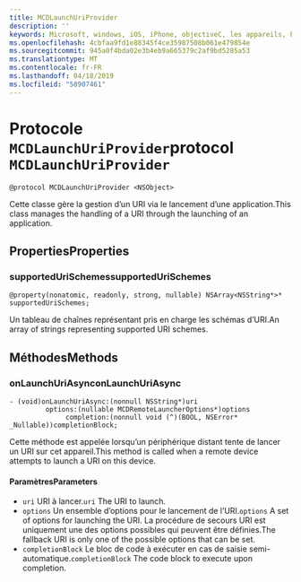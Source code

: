 ```yaml
---
title: MCDLaunchUriProvider
description: ''
keywords: Microsoft, windows, iOS, iPhone, objectiveC, les appareils, Project Rome connectés
ms.openlocfilehash: 4cbfaa9fd1e88345f4ce35987508b061e479854e
ms.sourcegitcommit: 945a0f4bda02e3b4eb9a665379c2af9bd5285a53
ms.translationtype: MT
ms.contentlocale: fr-FR
ms.lasthandoff: 04/18/2019
ms.locfileid: "58907461"
---
```

# <a name="protocol-mcdlaunchuriprovider"></a><span data-ttu-id="ac660-103">Protocole `MCDLaunchUriProvider`</span><span class="sxs-lookup"><span data-stu-id="ac660-103">protocol `MCDLaunchUriProvider`</span></span>

```
@protocol MCDLaunchUriProvider <NSObject>
```

<span data-ttu-id="ac660-104">Cette classe gère la gestion d’un URI via le lancement d’une application.</span><span class="sxs-lookup"><span data-stu-id="ac660-104">This class manages the handling of a URI through the launching of an application.</span></span>

## <a name="properties"></a><span data-ttu-id="ac660-105">Properties</span><span class="sxs-lookup"><span data-stu-id="ac660-105">Properties</span></span> 
### <a name="supportedurischemes"></a><span data-ttu-id="ac660-106">supportedUriSchemes</span><span class="sxs-lookup"><span data-stu-id="ac660-106">supportedUriSchemes</span></span>
`@property(nonatomic, readonly, strong, nullable) NSArray<NSString*>* supportedUriSchemes;`

<span data-ttu-id="ac660-107">Un tableau de chaînes représentant pris en charge les schémas d’URI.</span><span class="sxs-lookup"><span data-stu-id="ac660-107">An array of strings representing supported URI schemes.</span></span>

## <a name="methods"></a><span data-ttu-id="ac660-108">Méthodes</span><span class="sxs-lookup"><span data-stu-id="ac660-108">Methods</span></span>

### <a name="onlaunchuriasync"></a><span data-ttu-id="ac660-109">onLaunchUriAsync</span><span class="sxs-lookup"><span data-stu-id="ac660-109">onLaunchUriAsync</span></span>
```
- (void)onLaunchUriAsync:(nonnull NSString*)uri
         options:(nullable MCDRemoteLauncherOptions*)options
              completion:(nonnull void (^)(BOOL, NSError* _Nullable))completionBlock;
```

<span data-ttu-id="ac660-110">Cette méthode est appelée lorsqu’un périphérique distant tente de lancer un URI sur cet appareil.</span><span class="sxs-lookup"><span data-stu-id="ac660-110">This method is called when a remote device attempts to launch a URI on this device.</span></span>

#### <a name="parameters"></a><span data-ttu-id="ac660-111">Paramètres</span><span class="sxs-lookup"><span data-stu-id="ac660-111">Parameters</span></span> 
* <span data-ttu-id="ac660-112">`uri` URI à lancer.</span><span class="sxs-lookup"><span data-stu-id="ac660-112">`uri` The URI to launch.</span></span>
* <span data-ttu-id="ac660-113">`options` Un ensemble d’options pour le lancement de l’URI.</span><span class="sxs-lookup"><span data-stu-id="ac660-113">`options` A set of options for launching the URI.</span></span> <span data-ttu-id="ac660-114">La procédure de secours URI est uniquement une des options possibles qui peuvent être définies.</span><span class="sxs-lookup"><span data-stu-id="ac660-114">The fallback URI is only one of the possible options that can be set.</span></span>
* <span data-ttu-id="ac660-115">`completionBlock` Le bloc de code à exécuter en cas de saisie semi-automatique.</span><span class="sxs-lookup"><span data-stu-id="ac660-115">`completionBlock` The code block to execute upon completion.</span></span>